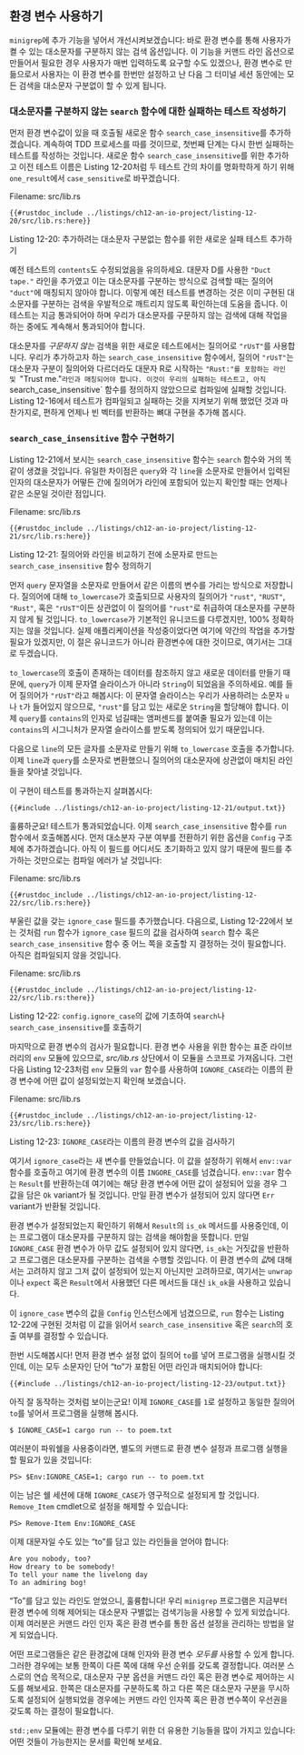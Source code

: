 ## 환경 변수 사용하기

`minigrep`에 추가 기능을 넣어서 개선시켜보겠습니다: 바로 환경
변수를 통해 사용자가 켤 수 있는 대소문자를 구분하지 않는 검색
옵션입니다. 이 기능을 커맨드 라인 옵션으로 만들어서 필요한 경우
사용자가 매번 입력하도록 요구할 수도 있겠으나, 환경 변수로 만듦으로서
사용자는 이 환경 변수를 한번만 설정하고 난 다음 그 터미널 세션
동안에는 모든 검색을 대소문자 구분없이 할 수 있게 됩니다.

### 대소문자를 구분하지 않는 `search` 함수에 대한 실패하는 테스트 작성하기

먼저 환경 변수값이 있을 때 호출될 새로운 함수 `search_case_insensitive`를
추가하겠습니다. 계속하여 TDD 프로세스를 따를 것이므로, 첫번째 단계는
다시 한번 실패하는 테스트를 작성하는 것입니다. 새로운 함수
`search_case_insensitive`를 위한 추가하고 이전 테스트 이름은
Listing 12-20처럼 두 테스트 간의 차이를 명화학하게 하기 위해 `one_result`에서
`case_sensitive`로 바꾸겠습니다.

<span class="filename">Filename: src/lib.rs</span>

```rust,ignore,does_not_compile
{{#rustdoc_include ../listings/ch12-an-io-project/listing-12-20/src/lib.rs:here}}
```

<span class="caption">Listing 12-20: 추가하려는 대소문자 구분없는 함수를 위한
새로운 실패 테스트 추가하기</span>

예전 테스트의 `contents`도 수정되었음을 유의하세요. 대문자 D를 사용한
`"Duct tape."` 라인을 추가였고 이는 대소문자를 구분하는 방식으로 검색할
때는 질의어 `"duct"`에 매칭되지 않아야 합니다. 이렇게 예전 테스트를 변경하는
것은 이미 구현된 대소문자를 구분하는 검색을 우발적으로 깨트리지 않도록
확인하는데 도움을 줍니다. 이 테스트는 지금 통과되어야 하며 우리가 대소문자를
구문하지 않는 검색에 대해 작업을 하는 중에도 계속해서 통과되어야 합니다.

대소문자를 *구문하지 않는* 검색을 위한 새로운 테스트에서는 질의어로 `"rUsT"`를
사용합니다. 우리가 추가하고자 하는 `search_case_insensitive` 함수에서,
질의어 `"rUsT"`는 대소문자 구분이 질의어와 다르더라도 대문자 R로 시작하는
`"Rust:"를 포함하는 라인 및 `"Trust me."` 라인과 매칭되어야 합니다.
이것이 우리의 실패하는 테스트고, 아직 `search_case_insensitive` 함수를
정의하지 않았으므로 컴파일에 실패할 것입니다. Listing 12-16에서 테스트가
컴파일되고 실패하는 것을 지켜보기 위해 했었던 것과 마찬가지로, 편하게
언제나 빈 벡터를 반환하는 뼈대 구현을 추가해 봅시다.

### `search_case_insensitive` 함수 구현하기

Listing 12-21에서 보시는 `search_case_insensitive` 함수는 `search`
함수와 거의 똑같이 생겼을 것입니다. 유일한 차이점은 `query`와 각 `line`을
소문자로 만들어서 입력된 인자의 대소문자가 어떻든 간에 질의어가 라인에
포함되어 있는지 확인할 때는 언제나 같은 소문일 것이란 점입니다.

<span class="filename">Filename: src/lib.rs</span>

```rust,noplayground
{{#rustdoc_include ../listings/ch12-an-io-project/listing-12-21/src/lib.rs:here}}
```

<span class="caption">Listing 12-21: 질의어와 라인을 비교하기 전에 소문자로
만드는 `search_case_insensitive` 함수 정의하기</span>

먼저 `query` 문자열을 소문자로 만들어서 같은 이름의 변수를 가리는
방식으로 저장합니다. 질의어에 대해 `to_lowercase`가 호출되므로
사용자의 질의어가 `"rust"`, `"RUST"`, `"Rust"`, 혹은 `"rUsT"`이든
상관없이 이 질의어를 `"rust"`로 취급하여 대소문자를 구분하지 않게 될
것입니다. `to_lowercase`가 기본적인 유니코드를 다루겠지만, 100% 정확하지는
않을 것입니다. 실제 애플리케이션을 작성중이었다면 여기에 약간의 작업을
추가할 필요가 있겠지만, 이 절은 유니코드가 아니라 환경변수에 대한 것이므로,
여기서는 그대로 두겠습니다.

`to_lowercase`의 호출이 존재하는 데이터를 참조하지 않고 새로운 데이터를
만들기 때문에, `query`가 이제 문자열 슬라이스가 아니라 `String`이 되었음을
주의하세요. 예를 들어 질의어가 `"rUsT"`라고 해봅시다: 이 문자열 슬라이스는
우리가 사용하려는 소문자 `u`나 `t`가 들어있지 않으므로, `"rust"`를 담고 있는
새로운 `String`을 할당해야 합니다. 이제 `query`를 `contains`의 인자로
넘길때는 앰퍼센드를 붙여줄 필요가 있는데 이는 `contains`의 시그니처가 문자열
슬라이스를 받도록 정의되어 있기 때문입니다.

다음으로 `line`의 모든 글자를 소문자로 만들기 위해 `to_lowercase` 호출을
추가합니다. 이제 `line`과 `query`를 소문자로 변환했으니 질의어의 대소문자에
상관없이 매치된 라인들을 찾아낼 것입니다.

이 구현이 테스트를 통과하는지 살펴봅시다:

```console
{{#include ../listings/ch12-an-io-project/listing-12-21/output.txt}}
```

훌륭하군요! 테스트가 통과되었습니다. 이제 `search_case_insensitive`
함수를 `run` 함수에서 호출해봅시다. 먼저 대소분자 구분 여부를 전환하기
위한 옵션을 `Config` 구조체에 추가하겠습니다. 아직 이 필드를 어디서도
초기화하고 있지 않기 때문에 필드를 추가하는 것만으로는 컴파일 에러가
날 것입니다:

<span class="filename">Filename: src/lib.rs</span>

```rust,ignore,does_not_compile
{{#rustdoc_include ../listings/ch12-an-io-project/listing-12-22/src/lib.rs:here}}
```

부울린 값을 갖는 `ignore_case` 필드를 추가했습니다. 다음으로, Listing
12-22에서 보는 것처럼 `run` 함수가 `ignore_case` 필드의 값을 검사하여
`search` 함수 혹은 `search_case_insensitive` 함수 중 어느 쪽을 호출할
지 결정하는 것이 필요합니다. 아직은 컴파일되지 않을 것입니다.

<span class="filename">Filename: src/lib.rs</span>

```rust,ignore,does_not_compile
{{#rustdoc_include ../listings/ch12-an-io-project/listing-12-22/src/lib.rs:there}}
```

<span class="caption">Listing 12-22: `config.ignore_case`의 값에
기초하여 `search`나 `search_case_insensitive`를 호출하기</span>

마지막으로 환경 변수의 검사가 필요합니다. 환경 변수 사용을
위한 함수는 표준 라이브러리의 `env` 모듈에 있으므로,
*src/lib.rs* 상단에서 이 모듈을 스코프로 가져옵니다.
그런 다음 Listing 12-23처럼 `env` 모듈의 `var` 함수를
사용하여 `IGNORE_CASE`라는 이름의 환경 변수에 어떤 값이
설정되었는지 확인해 보겠습니다.

<span class="filename">Filename: src/lib.rs</span>

```rust,noplayground
{{#rustdoc_include ../listings/ch12-an-io-project/listing-12-23/src/lib.rs:here}}
```

<span class="caption">Listing 12-23: `IGNORE_CASE`라는 이름의 환경 변수의
값을 검사하기</span>

여기서 `ignore_case`라는 새 변수를 만들었습니다. 이 값을 설정하기 위해서
`env::var` 함수를 호출하고 여기에 환경 변수의 이름 `INGORE_CASE`를
넘겼습니다. `env::var` 함수는 `Result`를 반환하는데 여기에는 해당
환경 변수에 어떤 값이 설정되어 있을 경우 그 값을 담은 `Ok` variant가
될 것입니다. 만일 환경 변수가 설정되어 있지 않다면 `Err` variant가
반환될 것입니다.

환경 변수가 설정되었는지 확인하기 위해서 `Result`의 `is_ok` 메서드를
사용중인데, 이는 프로그램이 대소문자를 구분하지 않는 검색을 해야함을
뜻합니다. 만일 `IGNORE_CASE` 환경 변수가 아무 값도 설정되어 있지 않다면,
`is_ok`는 거짓값을 반환하고 프로그램은 대소문자를 구분하는 검색을 수행할
것입니다. 이 환경 변수의 *값*에 대해서는 고려하지 않고 그저 값이 설정되어
있는지 아닌지만 고려하므로, 여기서는 `unwrap`이나 `expect` 혹은 `Result`에서
사용했던 다른 메서드들 대신 `ik_ok`을 사용하고 있습니다.

이 `ignore_case` 변수의 값을 `Config` 인스턴스에게 넘겼으므로, `run` 함수는
Listing 12-22에 구현된 것처럼 이 값을 읽어서 `search_case_insensitive` 혹은
`search`의 호출 여부를 결정할 수 있습니다.

한번 시도해봅시다! 먼저 환경 변수 설정 없이 질의어 `to`를 넣어 프로그램을
실행시킬 것인데, 이는 모두 소문자인 단어 “to”가 포함된 어떤 라인과
매치되어야 합니다:

```console
{{#include ../listings/ch12-an-io-project/listing-12-23/output.txt}}
```

아직 잘 동작하는 것처럼 보이는군요! 이제 `IGNORE_CASE`를 `1`로 설정하고
동일한 질의어 `to`를 넣어서 프로그램을 실행해 봅시다.

```console
$ IGNORE_CASE=1 cargo run -- to poem.txt
```

여러분이 파워쉘을 사용중이라면, 별도의 커맨드로 환경 변수 설정과 프로그램 실행을
할 필요가 있을 것입니다:

```console
PS> $Env:IGNORE_CASE=1; cargo run -- to poem.txt
```

이는 남은 쉘 세션에 대해 `IGNORE_CASE`가 영구적으로 설정되게 할
것입니다. `Remove_Item` cmdlet으로 설정을 해제할 수 있습니다:

```console
PS> Remove-Item Env:IGNORE_CASE
```

이제 대문자일 수도 있는 “to”를 담고 있는 라인들을 얻어야 합니다:

<!-- manual-regeneration
cd listings/ch12-an-io-project/listing-12-23
IGNORE_CASE=1 cargo run -- to poem.txt
can't extract because of the environment variable
-->

```console
Are you nobody, too?
How dreary to be somebody!
To tell your name the livelong day
To an admiring bog!
```

“To”를 담고 있는 라인도 얻었으니, 훌륭합니다! 우리 `minigrep` 프로그램은 지금부터
환경 변수에 의해 제어되는 대소문자 구별없는 검색기능을 사용할 수 있게 되었습니다.
이제 여러분은 커맨드 라인 인자 혹은 환경 변수를 통한 옵션 설정을 관리하는 방법을
알게 되었습니다.

어떤 프로그램들은 같은 환경값에 대해 인자와 환경 변수 *모두를* 사용할 수
있게 합니다. 그러한 경우에는 보통 한쪽이 다른 쪽에 대해 우선 순위를 갖도록
결정합니다. 여러분 스스로의 연습 목적으로, 대소문자 구분 옵션을 커맨드
라인 혹은 환경 변수로 제어하는 시도를 해보세요. 한쪽은 대소문자를
구분하도록 하고 다른 쪽은 대소문자 구분을 무시하도록 설정되어 실행되었을
경우에는 커맨드 라인 인자쪽 혹은 환경 변수쪽이 우선권을 갖도록 하는
결정이 필요합니다.

`std:;env` 모듈에는 환경 변수를 다루기 위한 더 유용한 기능들을 많이 가지고
있습니다: 어떤 것들이 가능한지는 문서를 확인해 보세요.
